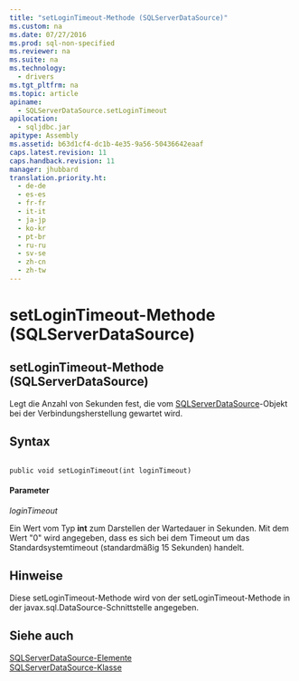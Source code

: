```yaml
---
title: "setLoginTimeout-Methode (SQLServerDataSource)"
ms.custom: na
ms.date: 07/27/2016
ms.prod: sql-non-specified
ms.reviewer: na
ms.suite: na
ms.technology: 
  - drivers
ms.tgt_pltfrm: na
ms.topic: article
apiname: 
  - SQLServerDataSource.setLoginTimeout
apilocation: 
  - sqljdbc.jar
apitype: Assembly
ms.assetid: b63d1cf4-dc1b-4e35-9a56-50436642eaaf
caps.latest.revision: 11
caps.handback.revision: 11
manager: jhubbard
translation.priority.ht: 
  - de-de
  - es-es
  - fr-fr
  - it-it
  - ja-jp
  - ko-kr
  - pt-br
  - ru-ru
  - sv-se
  - zh-cn
  - zh-tw
---
```

# setLoginTimeout-Methode (SQLServerDataSource)
    
## setLoginTimeout\-Methode \(SQLServerDataSource\)  
 Legt die Anzahl von Sekunden fest, die vom [SQLServerDataSource](../content/SQLServerDataSource-Class.md)\-Objekt bei der Verbindungsherstellung gewartet wird.  
  
## Syntax  
  
```  
  
public void setLoginTimeout(int loginTimeout)  
```  
  
#### Parameter  
 *loginTimeout*  
  
 Ein Wert vom Typ **int** zum Darstellen der Wartedauer in Sekunden. Mit dem Wert "0" wird angegeben, dass es sich bei dem Timeout um das Standardsystemtimeout \(standardmäßig 15 Sekunden\) handelt.  
  
## Hinweise  
 Diese setLoginTimeout\-Methode wird von der setLoginTimeout\-Methode in der javax.sql.DataSource\-Schnittstelle angegeben.  
  
## Siehe auch  
 [SQLServerDataSource-Elemente](../content/SQLServerDataSource-Members.md)   
 [SQLServerDataSource-Klasse](../content/SQLServerDataSource-Class.md)  
  
  